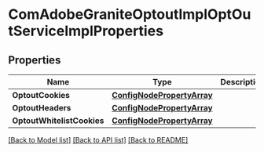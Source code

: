 # ComAdobeGraniteOptoutImplOptOutServiceImplProperties

## Properties
Name | Type | Description | Notes
------------ | ------------- | ------------- | -------------
**OptoutCookies** | [**ConfigNodePropertyArray**](configNodePropertyArray.md) |  | [optional] 
**OptoutHeaders** | [**ConfigNodePropertyArray**](configNodePropertyArray.md) |  | [optional] 
**OptoutWhitelistCookies** | [**ConfigNodePropertyArray**](configNodePropertyArray.md) |  | [optional] 

[[Back to Model list]](../README.md#documentation-for-models) [[Back to API list]](../README.md#documentation-for-api-endpoints) [[Back to README]](../README.md)


